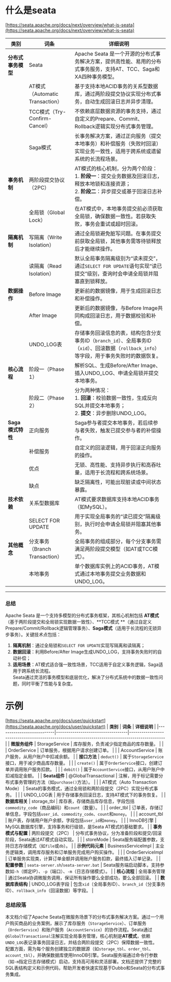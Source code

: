 # 什么是seata

[https://seata.apache.org/docs/next/overview/what-is-seata](https://seata.apache.org/docs/next/overview/what-is-seata)

| **类别**       | **词条**                      | **详细说明**                                                                                |
|--------------|-----------------------------|-----------------------------------------------------------------------------------------|
| **分布式事务模型**  | Seata                       | Apache Seata 是一个开源的分布式事务解决方案，提供高性能、易用的分布式事务服务，支持AT、TCC、Saga和XA四种事务模型。                   |
|              | AT模式（Automatic Transaction） | 基于支持本地ACID事务的关系型数据库，通过两阶段提交协议实现分布式事务，自动生成回滚日志并异步清理。                                     |
|              | TCC模式（Try-Confirm-Cancel）   | 不依赖底层数据资源的事务支持，通过自定义的Prepare、Commit、Rollback逻辑实现分布式事务管理。                                |
|              | Saga模式                      | 长事务解决方案，通过正向服务（提交本地事务）和补偿服务（失败时回滚）实现业务一致性，适用于跨系统或遗留系统的长流程场景。                            |
| **事务机制**     | 两阶段提交协议（2PC）                | AT模式的核心机制，分为两个阶段：<br>1. **阶段一**：提交业务数据及回滚日志，释放本地锁和连接资源；<br>2. **阶段二**：异步提交或基于回滚日志补偿。    |
|              | 全局锁（Global Lock）            | 在AT模式中，本地事务提交前必须获取全局锁，确保数据一致性。若获取失败，事务会重试或超时回滚。                                         |
| **隔离机制**     | 写隔离（Write Isolation）        | 通过全局锁避免脏写问题。在事务提交前获取全局锁，其他事务需等待锁释放后才能继续操作。                                              |
|              | 读隔离（Read Isolation）         | 默认全局事务隔离级别为“读未提交”，通过`SELECT FOR UPDATE`语句实现“读已提交”级别，查询时会申请全局锁并阻塞直到锁释放。                  |
| **数据操作**     | Before Image                | 更新前的数据镜像，用于生成回滚日志和补偿操作。                                                                 |
|              | After Image                 | 更新后的数据镜像，与Before Image共同构成回滚日志，用于数据校验和补偿。                                               |
|              | UNDO_LOG表                   | 存储事务回滚信息的表，结构包含分支事务ID（`branch_id`）、全局事务ID（`xid`）、回滚数据（`rollback_info`）等字段，用于事务失败时的数据恢复。 |
| **核心流程**     | 阶段一（Phase 1）                | 解析SQL、生成Before/After Image、插入UNDO_LOG、申请全局锁并提交本地事务。                                     |
|              | 阶段二（Phase 2）                | 分为两种情况：<br>1. **回滚**：校验数据一致性，生成反向SQL并提交本地事务；<br>2. **提交**：异步删除UNDO_LOG。                 |
| **Saga模式特性** | 正向服务                        | Saga参与者提交本地事务，若后续参与者失败，触发已提交参与者的补偿操作。                                                   |
|              | 补偿服务                        | 自定义的回滚逻辑，用于回滚正向服务的操作。                                                                   |
|              | 优点                          | 无锁、高性能、支持异步执行和高吞吐量，适用于长流程和跨系统场景。                                                        |
|              | 缺点                          | 缺乏隔离性，可能出现脏读或中间状态暴露。                                                                    |
| **技术依赖**     | 关系型数据库                      | AT模式要求数据库支持本地ACID事务（如MySQL）。                                                            |
|              | SELECT FOR UPDATE           | 用于实现全局事务的“读已提交”隔离级别，执行时会申请全局锁并阻塞其他事务。                                                   |
| **其他概念**     | 分支事务（Branch Transaction）    | 全局事务的组成部分，每个分支事务需满足两阶段提交模型（如AT或TCC模式）。                                                  |
|              | 本地事务                        | 单个数据库实例上的ACID事务，AT模式通过本地事务提交业务数据和UNDO_LOG。                                              |

---

### **总结**

Apache Seata 是一个支持多模型的分布式事务框架，其核心机制包括 **AT模式**（基于两阶段提交和全局锁实现数据一致性）、**TCC模式
**（通过自定义Prepare/Commit/Rollback逻辑管理事务）、**Saga模式**（适用于长流程的无锁异步事务）。关键技术点包括：

1. **隔离机制**：通过全局锁和`SELECT FOR UPDATE`实现写隔离和读隔离；
2. **数据回滚**：利用Before/After Image生成UNDO_LOG，支持事务失败时的自动补偿；
3. **适用场景**：AT模式适合强一致性场景，TCC适用于自定义事务逻辑，Saga适用于跨系统长流程。  
   Seata通过灵活的事务模型和底层优化，解决了分布式系统中的数据一致性问题，同时平衡了性能与复杂度。

# 示例
[https://seata.apache.org/docs/user/quickstart](https://seata.apache.org/docs/user/quickstart)
| **类别**                  | **词条**                          | **详细说明**                                                                                     |
|---------------------------|-----------------------------------|-----------------------------------------------------------------------------------------------|
| **微服务组件**             | StorageService                   | 库存服务，负责减少指定商品的库存数量。                                                          |
|                           | OrderService                     | 订单服务，根据用户请求创建订单。                                                                |
|                           | AccountService                   | 账户服务，从用户账户中扣减余额。                                                                |
| **接口方法**               | `deduct()`                       | 属于`StorageService`接口，用于减少商品库存数量。                                                 |
|                           | `create()`                       | 属于`OrderService`接口，创建订单并调用账户服务扣款。                                             |
|                           | `debit()`                        | 属于`AccountService`接口，从用户账户中扣减指定金额。                                             |
| **Seata组件**              | @GlobalTransactional             | 注解，用于标记需要分布式事务管理的方法（如`purchase()`方法）。                                    |
|                           | AT模式（Auto Transaction Mode）  | Seata的事务模式，通过全局锁和两阶段提交（2PC）实现分布式事务。                                    |
|                           | UNDO_LOG表                       | 用于存储事务回滚日志，支持AT模式下的事务恢复。                                                   |
| **数据库相关**             | storage_tbl                      | 库存表，存储商品库存信息，字段包括`commodity_code`（商品编码）和`count`（数量）。                  |
|                           | order_tbl                        | 订单表，存储订单信息，字段包括`user_id`、`commodity_code`、`count`和`money`。                     |
|                           | account_tbl                      | 账户表，存储用户账户余额，字段包括`user_id`和`money`。                                            |
|                           | InnoDB引擎                       | MySQL数据库引擎，支持事务和行级锁，是Seata AT模式的基础要求。                                     |
| **事务模式与配置**         | 两阶段提交（2PC）                | 分布式事务协议，分为准备阶段和提交/回滚阶段，Seata通过AT模式自动实现。                             |
|                           | storeMode                        | Seata服务端配置参数，支持日志存储模式（如`file`或`db`）。                                          |
| **示例代码元素**           | BusinessServiceImpl              | 主业务逻辑类，调用库存服务和订单服务完成用户购买操作。                                            |
|                           | OrderServiceImpl                 | 订单服务实现类，计算订单金额并调用账户服务扣款，最终插入订单记录。                                |
| **配置参数**               | `seata-server.sh`/`seata-server.bat` | Seata服务端启动脚本，支持参数如`-h`（绑定IP）、`-p`（端口）、`-m`（日志存储模式）。                 |
| **核心流程**               | 全局事务管理                     | 通过Seata协调微服务调用，保证所有操作要么全部成功，要么全部回滚。                                  |
| **数据库表结构**           | UNDO_LOG表字段                   | 包含`xid`（全局事务ID）、`branch_id`（分支事务ID）、`rollback_info`（回滚数据）等字段。             |

### 总结段落

本文档介绍了Apache Seata在微服务场景下的分布式事务解决方案。通过一个用户购买商品的业务案例，展示了库存服务（`StorageService`）、订单服务（`OrderService`）和账户服务（`AccountService`）的协作流程。Seata通过`@GlobalTransactional`注解实现全局事务管理，核心机制是**AT模式**，依赖`UNDO_LOG`表记录事务回滚日志，并结合两阶段提交（2PC）保障数据一致性。  
配置方面，需为每个服务创建独立的数据源（如`storage_tbl`、`order_tbl`、`account_tbl`），并确保数据库使用InnoDB引擎。Seata服务端通过命令行参数（如`-m`指定日志存储模式）启动，支持高可用和灵活部署。文档还提供了完整的SQL表结构定义和示例代码，帮助开发者快速实现基于Dubbo和Seata的分布式事务集成。
